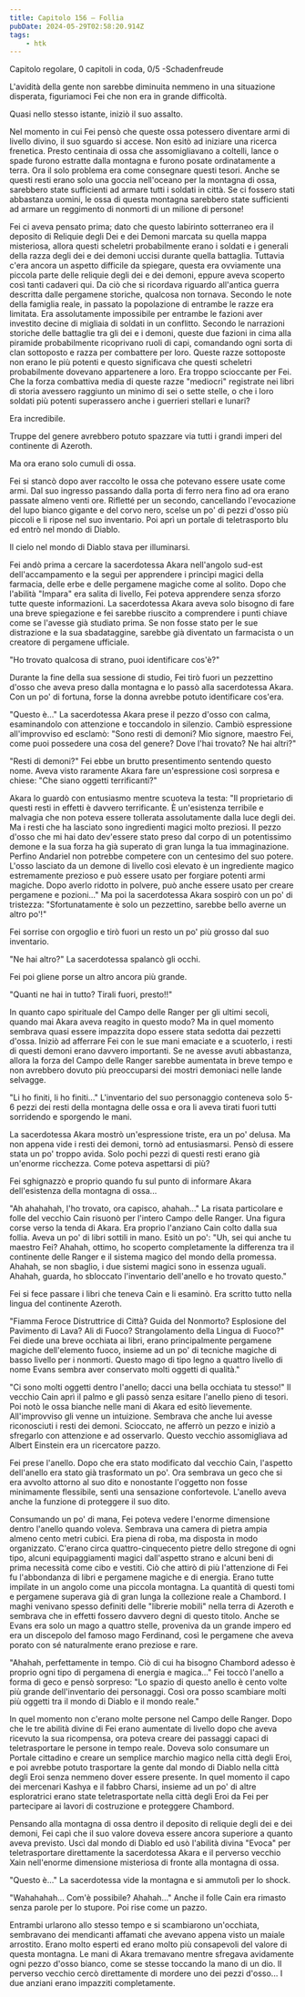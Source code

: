 ```yaml
---
title: Capitolo 156 – Follia
pubDate: 2024-05-29T02:58:20.914Z
tags:
    - htk
---
```



Capitolo regolare,
0 capitoli in coda, 0/5
-Schadenfreude


L'avidità della gente non sarebbe diminuita nemmeno in una situazione disperata, figuriamoci Fei che non era in grande difficoltà.


Quasi nello stesso istante, iniziò il suo assalto.


Nel momento in cui Fei pensò che queste ossa potessero diventare armi di livello divino, il suo sguardo si accese. Non esitò ad iniziare una ricerca frenetica. Presto centinaia di ossa che assomigliavano a coltelli, lance o spade furono estratte dalla montagna e furono posate ordinatamente a terra.
Ora il solo problema era come consegnare questi tesori. Anche se questi resti erano solo una goccia nell'oceano per la montagna di ossa, sarebbero state sufficienti ad armare tutti i soldati in città. Se ci fossero stati abbastanza uomini, le ossa di questa montagna sarebbero state sufficienti ad armare un reggimento di nonmorti di un milione di persone!


Fei ci aveva pensato prima; dato che questo labirinto sotterraneo era il deposito di Reliquie degli Dei e dei Demoni marcata su quella mappa misteriosa, allora questi scheletri probabilmente erano i soldati e i generali della razza degli dei e dei demoni uccisi durante quella battaglia.
Tuttavia c'era ancora un aspetto difficile da spiegare, questa era ovviamente una piccola parte delle reliquie degli dei e dei demoni, eppure aveva scoperto così tanti cadaveri qui. Da ciò che si ricordava riguardo all'antica guerra descritta dalle pergamene storiche, qualcosa non tornava.
Secondo le note della famiglia reale, in passato la popolazione di entrambe le razze era limitata. Era assolutamente impossibile per entrambe le fazioni aver investito decine di migliaia di soldati in un conflitto.
Secondo le narrazioni storiche delle battaglie tra gli dei e i demoni, queste due fazioni in cima alla piramide probabilmente ricoprivano ruoli di capi, comandando ogni sorta di clan sottoposto e razza per combattere per loro. Queste razze sottoposte non erano le più potenti e questo significava che questi scheletri probabilmente dovevano appartenere a loro.
Era troppo scioccante per Fei. Che la forza combattiva media di queste razze "mediocri" registrate nei libri di storia avessero raggiunto un minimo di sei o sette stelle, o che i loro soldati più potenti superassero anche i guerrieri stellari e lunari?


Era incredibile.


Truppe del genere avrebbero potuto spazzare via tutti i grandi imperi del continente di Azeroth.


Ma ora erano solo cumuli di ossa.


Fei si stancò dopo aver raccolto le ossa che potevano essere usate come armi. Dal suo ingresso passando dalla porta di ferro nera fino ad ora erano passate almeno venti ore. Rifletté per un secondo, cancellando l'evocazione del lupo bianco gigante e del corvo nero, scelse un po' di pezzi d'osso più piccoli e li ripose nel suo inventario. Poi aprì un portale di teletrasporto blu ed entrò nel mondo di Diablo.


Il cielo nel mondo di Diablo stava per illuminarsi.


Fei andò prima a cercare la sacerdotessa Akara nell'angolo sud-est dell'accampamento e la seguì per apprendere i princìpi magici della farmacia, delle erbe e delle pergamene magiche come al solito. Dopo che l'abilità "Impara" era salita di livello, Fei poteva apprendere senza sforzo tutte queste informazioni. La sacerdotessa Akara aveva solo bisogno di fare una breve spiegazione e fei sarebbe riuscito a comprendere i punti chiave come se l'avesse già studiato prima. Se non fosse stato per le sue distrazione e la sua sbadataggine, sarebbe già diventato un farmacista o un creatore di pergamene ufficiale.


"Ho trovato qualcosa di strano, puoi identificare cos'è?"


Durante la fine della sua sessione di studio, Fei tirò fuori un pezzettino d'osso che aveva preso dalla montagna e lo passò alla sacerdotessa Akara. Con un po' di fortuna, forse la donna avrebbe potuto identificare cos'era.


"Questo è..." La sacerdotessa Akara prese il pezzo d'osso con calma, esaminandolo con attenzione e toccandolo in silenzio. Cambiò espressione all'improvviso ed esclamò: "Sono resti di demoni? Mio signore, maestro Fei, come puoi possedere una cosa del genere? Dove l'hai trovato? Ne hai altri?"


"Resti di demoni?" Fei ebbe un brutto presentimento sentendo questo nome. Aveva visto raramente Akara fare un'espressione così sorpresa e chiese: "Che siano oggetti terrificanti?"


Akara lo guardò con entusiasmo mentre scuoteva la testa: "Il proprietario di questi resti in effetti è davvero terrificante. È un'esistenza terribile e malvagia che non poteva essere tollerata assolutamente dalla luce degli dei.
Ma i resti che ha lasciato sono ingredienti magici molto preziosi. Il pezzo d'osso che mi hai dato dev'essere stato preso dal corpo di un potentissimo demone e la sua forza ha già superato di gran lunga la tua immaginazione. Perfino Andariel non potrebbe competere con un centesimo del suo potere.
L'osso lasciato da un demone di livello così elevato è un ingrediente magico estremamente prezioso e può essere usato per forgiare potenti armi magiche. Dopo averlo ridotto in polvere, può anche essere usato per creare pergamene e pozioni..." Ma poi la sacerdotessa Akara sospirò con un po' di tristezza: "Sfortunatamente è solo un pezzettino, sarebbe bello averne un altro po'!"


Fei sorrise con orgoglio e tirò fuori un resto un po' più grosso dal suo inventario.


"Ne hai altro?" La sacerdotessa spalancò gli occhi.


Fei poi gliene porse un altro ancora più grande.


"Quanti ne hai in tutto? Tirali fuori, presto!!"


In quanto capo spirituale del Campo delle Ranger per gli ultimi secoli, quando mai Akara aveva reagito in questo modo? Ma in quel momento sembrava quasi essere impazzita dopo essere stata sedotta dai pezzetti d'ossa. Iniziò ad afferrare Fei con le sue mani emaciate e a scuoterlo, i resti di questi demoni erano davvero importanti. Se ne avesse avuti abbastanza, allora la forza del Campo delle Ranger sarebbe aumentata in breve tempo e non avrebbero dovuto più preoccuparsi dei mostri demoniaci nelle lande selvagge.


"Li ho finiti, li ho finiti..." L'inventario del suo personaggio conteneva solo 5-6 pezzi dei resti della montagna delle ossa e ora li aveva tirati fuori tutti sorridendo e sporgendo le mani.


La sacerdotessa Akara mostrò un'espressione triste, era un po' delusa. Ma non appena vide i resti dei demoni, tornò ad entusiasmarsi. Pensò di essere stata un po' troppo avida. Solo pochi pezzi di questi resti erano già un'enorme ricchezza. Come poteva aspettarsi di più?


Fei sghignazzò e proprio quando fu sul punto di informare Akara dell'esistenza della montagna di ossa...


"Ah ahahahah, l'ho trovato, ora capisco, ahahah..." La risata particolare e folle del vecchio Cain risuonò per l'intero Campo delle Ranger. Una figura corse verso la tenda di Akara. Era proprio l'anziano Cain colto dalla sua follia. Aveva un po' di libri sottili in mano.
Esitò un po': "Uh, sei qui anche tu maestro Fei? Ahahah, ottimo, ho scoperto completamente la differenza tra il continente delle Ranger e il sistema magico del mondo della promessa. Ahahah, se non sbaglio, i due sistemi magici sono in essenza uguali. Ahahah, guarda, ho sbloccato l'inventario dell'anello e ho trovato questo."


Fei si fece passare i libri che teneva Cain e li esaminò. Era scritto tutto nella lingua del continente Azeroth.


"Fiamma Feroce Distruttrice di Città? Guida del Nonmorto? Esplosione del Pavimento di Lava? Ali di Fuoco? Strangolamento della Lingua di Fuoco?" Fei diede una breve occhiata ai libri, erano principalmente pergamene magiche dell'elemento fuoco, insieme ad un po' di tecniche magiche di basso livello per i nonmorti. Questo mago di tipo legno a quattro livello di nome Evans sembra aver conservato molti oggetti di qualità."


"Ci sono molti oggetti dentro l'anello; dacci una bella occhiata tu stesso!" Il vecchio Cain aprì il palmo e gli passò senza esitare l'anello pieno di tesori. Poi notò le ossa bianche nelle mani di Akara ed esitò lievemente. All'improvviso gli venne un intuizione. Sembrava che anche lui avesse riconosciuti i resti dei demoni. Scioccato, ne afferrò un pezzo e iniziò a sfregarlo con attenzione e ad osservarlo. Questo vecchio assomigliava ad Albert Einstein era un ricercatore pazzo.


Fei prese l'anello. Dopo che era stato modificato dal vecchio Cain, l'aspetto dell'anello era stato già trasformato un po'. Ora sembrava un geco che si era avvolto attorno al suo dito e nonostante l'oggetto non fosse minimamente flessibile, sentì una sensazione confortevole. L'anello aveva anche la funzione di proteggere il suo dito.


Consumando un po' di mana, Fei poteva vedere l'enorme dimensione dentro l'anello quando voleva. Sembrava una camera di pietra ampia almeno cento metri cubici. Era piena di roba, ma disposta in modo organizzato.
C'erano circa quattro-cinquecento pietre dello stregone di ogni tipo, alcuni equipaggiamenti magici dall'aspetto strano e alcuni beni di prima necessità come cibo e vestiti. Ciò che attirò di più l'attenzione di Fei fu l'abbondanza di libri e pergamene magiche e di energia.
Erano tutte impilate in un angolo come una piccola montagna. La quantità di questi tomi e pergamene superava già di gran lunga la collezione reale a Chambord. I maghi venivano spesso definiti delle "librerie mobili" nella terra di Azeroth e sembrava che in effetti fossero davvero degni di questo titolo.
Anche se Evans era solo un mago a quattro stelle, proveniva da un grande impero ed era un discepolo del famoso mago Ferdinand, così le pergamene che aveva porato con sé naturalmente erano preziose e rare.


"Ahahah, perfettamente in tempo. Ciò di cui ha bisogno Chambord adesso è proprio ogni tipo di pergamena di energia e magica..." Fei toccò l'anello a forma di geco e pensò sorpreso: "Lo spazio di questo anello è cento volte più grande dell'inventario dei personaggi. Così ora posso scambiare molti più oggetti tra il mondo di Diablo e il mondo reale."


In quel momento non c'erano molte persone nel Campo delle Ranger. Dopo che le tre abilità divine di Fei erano aumentate di livello dopo che aveva ricevuto la sua ricompensa, ora poteva creare dei passaggi capaci di teletrasportare le persone in tempo reale. Doveva solo consumare un Portale cittadino e creare un semplice marchio magico nella città degli Eroi, e poi avrebbe potuto trasportare la gente dal mondo di Diablo nella città degli Eroi senza nemmeno dover essere presente. In quel momento il capo dei mercenari Kashya e il fabbro Charsi, insieme ad un po' di altre esploratrici erano state teletrasportate nella città degli Eroi da Fei per partecipare ai lavori di costruzione e proteggere Chambord.


Pensando alla montagna di ossa dentro il deposito di reliquie degli dei e dei demoni, Fei capì che il suo valore doveva essere ancora superiore a quanto aveva previsto. Uscì dal mondo di Diablo ed usò l'abilità divina "Evoca" per teletrasportare direttamente la sacerdotessa Akara e il perverso vecchio Xain nell'enorme dimensione misteriosa di fronte alla montagna di ossa.


"Questo è..." La sacerdotessa vide la montagna e si ammutolì per lo shock.


"Wahahahah... Com'è possibile? Ahahah..." Anche il folle Cain era rimasto senza parole per lo stupore. Poi rise come un pazzo.


Entrambi urlarono allo stesso tempo e si scambiarono un'occhiata, sembravano dei mendicanti affamati che avevano appena visto un maiale arrostito. Erano molto esperti ed erano molto più consapevoli del valore di questa montagna. Le mani di Akara tremavano mentre sfregava avidamente ogni pezzo d'osso bianco, come se stesse toccando la mano di un dio. Il perverso vecchio cercò direttamente di mordere uno dei pezzi d'osso... I due anziani erano impazziti completamente.







